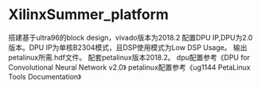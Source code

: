 # XilinxSummer_platform
搭建基于ultra96的block design，vivado版本为2018.2
配置DPU IP,DPU为2.0版本。DPU IP为单核B2304模式，且DSP使用模式为Low DSP Usage。
输出petalinux所需.hdf文件。
配套petalinux版本2018.2。
dpu配置参考《DPU for Convolutional Neural Network v2.0》
petalinux配置参考《ug1144 PetaLinux Tools Documentation》
